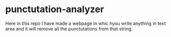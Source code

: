 # punctutation-analyzer
Here in this repo I have made a webpage in whic hyou write anything in text area and it will remove all the punctutations from that string.
